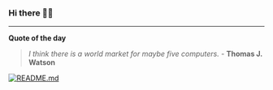 ### Hi there 👋🏻


---

**Quote of the day**

> *I think there is a world market for maybe five
computers.* - **Thomas J. Watson** 

[![README.md](https://github.com/marcolovazzano/marcolovazzano/actions/workflows/readme.yml/badge.svg)](https://github.com/marcolovazzano/marcolovazzano/actions/workflows/readme.yml)
